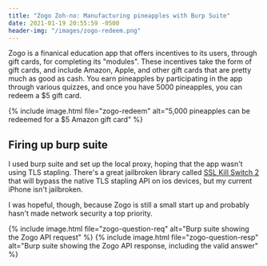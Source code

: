 ```yaml
---
title: "Zogo Zoh-no: Manufacturing pineapples with Burp Suite"
date: 2021-01-19 20:55:59 -0500
header-img: "/images/zogo-redeem.png"
---
```


Zogo is a finanical education app that offers incentives to its users, through gift cards, for completing its "modules". These incentives take the form of gift cards, and include Amazon, Apple, and other gift cards that are pretty much as good as cash. 
You earn pineapples by participating in the app through various quizzes, and once you have 5000 pineapples, you can redeem a $5 gift card.

{% include image.html file="zogo-redeem" alt="5,000 pineapples can be redeemed for a $5 Amazon gift card" %}

## Firing up burp suite

I used burp suite and set up the local proxy, hoping that the app wasn't using TLS stapling. There's a great jailbroken library called [SSL Kill Switch 2](https://github.com/nabla-c0d3/ssl-kill-switch2) that will bypass the native TLS stapling API on ios devices, but my current iPhone isn't jailbroken. 

I was hopeful, though, because Zogo is still a small start up and probably hasn't made network security a top priority. 

{% include image.html file="zogo-question-req" alt="Burp suite showing the Zogo API request" %}
{% include image.html file="zogo-question-resp" alt="Burp suite showing the Zogo API response, including the valid answer" %}
